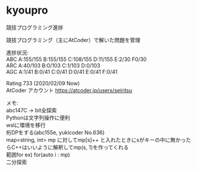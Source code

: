 # kyoupro
競技プログラミング進捗

競技プログラミング（主にAtCoder）で解いた問題を管理

進捗状況:  
ABC A:155/155 B:155/155 C:108/155 D:11/155 E:2/30 F0/30  
ARC A:40/103 B:0/103 C:1/103 D:0/103  
AGC A:1/41 B:0/41 C:0/41 D:0/41 E:0/41 F:0/41

Rating 733 (2020/02/09 Now)  
AtCoder アカウント
https://atcoder.jp/users/seiritsu

メモ:  
abc147C -> bit全探索  
Pythonは文字列操作に便利  
wslに環境を移行  
桁DPをする(abc155e, yukicoder No.636)  
map<string, int> mp に対してmp[s]++ と入れたときにsがキーの中に無かったらC++はいいように解釈してmp(s, 1)を作ってくれる  
範囲for ex) for(auto i : mp)  
二分探索  